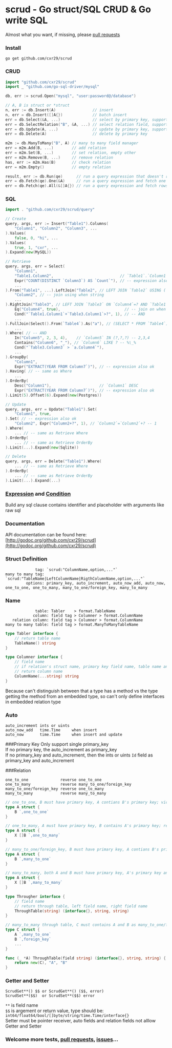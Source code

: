 scrud - Go struct/SQL CRUD & Go write SQL
===

Almost what you want, if missing, please [pull requests](https://github.com/cxr29/scrud/pulls)

### Install
```go get github.com/cxr29/scrud```

### CRUD
```Go
import "github.com/cxr29/scrud"
import _ "github.com/go-sql-driver/mysql"

db, err := scrud.Open("mysql", "user:password@/database")

// A, B is struct or *struct
n, err := db.Insert(A)                // insert
n, err = db.Insert([]A{})             // batch insert
err = db.Select(&A, ...)              // select by primary key, support include or exclude columns
err = db.SelectRelation("B", &A, ...) // select relation field, support include or exclude columns
err = db.Update(A, ...)               // update by primary key, support include or exclude columns
err = db.Delete(A)                    // delete by primary key

m2m := db.ManyToMany("B", A) // many to many field manager
err = m2m.Add(B, ...)        // add relation
err = m2m.Set(B, ...)        // set relation, empty other
err = m2m.Remove(B, ...)     // remove relation
has, err := m2m.Has(B)       // check relation
err = m2m.Empty()            // empty relation

result, err := db.Run(qe)      // run a query expression that doesn't return rows
err = db.Fetch(qe).One(&A)     // run a query expression and fetch one row to struct
err = db.Fetch(qe).All(&[]A{}) // run a query expression and fetch rows to slice of struct
```

### SQL
```Go
import . "github.com/cxr29/scrud/query"

// Create
query, args, err := Insert("Table1").Columns(
	"Column1", "Column2", "Column3", ...
).Values(
	false, 0, "hi", ...
).Values(
	true, 1, "cxr", ...
).Expand(new(MySQL))

// Retrieve
query, args, err = Select(
	"Column1",
	"Table1.Column2",                             // `Table1`.`Column1`
	Expr("COUNT(DISTINCT `Column3`) AS `Count`"), // -- expression also ok
	...
).From("Table1", ...).LeftJoin("Table2", // LEFT JOIN `Table2` USING (`Column2`, ...)
	"Column2", // -- join using when string
	...
).RightJoin("Table3", // LEFT JOIN `Table3` ON `Column4`=? AND `Table1`.`Column1`+`Table3`.`Column1`>? ... -- true, 1
	Eq("Column4", true),                            // -- join on when Condition
	Cond("`Table1.Column1`+`Table3.Column1`>?", 1), // -- AND
	...
).FullJoin(Select().From(`Table4`).As("a"), // (SELECT * FROM `Table4`) AS `a` -- join subquery
	...
).Where( // -- AND
	In("Column5", 2, 3, 4),    // `Column5` IN (?,?,?) -- 2,3,4
	Contains("Column6", "_"), // `Column6` LIKE ? -- %\_%
	Cond("`Table3.Column3` > `a.Column4`"),
	...
).GroupBy(
	"Column1",
	Expr("EXTRACT(YEAR FROM Column7`)"), // -- expression also ok
).Having( // -- same as Where
	...
).OrderBy(
	Desc("Column1"),                     // `Column1` DESC
	Expr("EXTRACT(YEAR FROM Column7`)"), // -- expression also ok
).Limit(5).Offset(6).Expand(new(Postgres))

// Update
query, args, err = Update("Table1").Set(
	"Column1", true,
).Set( // -- expression also ok
	"Column2", Expr("Column2+?", 1), // `Column2`=`Column2`+? -- 1
).Where(
	... // -- same as Retrieve Where
).OrderBy(
	... // -- same as Retrieve OrderBy
).Limit(...).Expand(new(Sqlite))

// Delete
query, args, err = Delete("Table1").Where(
	... // -- same as Retrieve Where
).OrderBy(
	... // -- same as Retrieve OrderBy
).Limit(...).Expand(...)
```

### [Expression](http://godoc.org/github.com/cxr29/scrud/query#Expression) and [Condition](http://godoc.org/github.com/cxr29/scrud/query#Condition)
Build any sql clause contains identifier and placeholder with arguments like raw sql

### Documentation
API documentation can be found here: [http://godoc.org/github.com/cxr29/scrud](http://godoc.org/github.com/cxr29/scrud)

### Struct Definition
```
             tag: `scrud:"ColumnName,option,..."`
many to many tag: `scrud:"TableName|LeftColumnName|RigthColumnName,option,..."`
         options: primary_key, auto_increment, auto_now_add, auto_now, one_to_one, one_to_many, many_to_one/foreign_key, many_to_many
```

### Name
```
             table: Tabler    > format.TableName
            column: field tag > Columner > format.ColumnName
   relation column: field tag > Columner > format.ColumnName
many to many table: field tag > format.ManyToManyTableName
```
```Go
type Tabler interface {
	// return table name
	TableName() string
}

type Columner interface {
	// field name
	// if relation's struct name, primary key field name, table name and primary key column name
	// return column name
	ColumnName(...string) string
}
```

Because can't distinguish between that a type has a method vs the type getting the method from an embedded type, so can't only define interfaces in embedded relation type  

### Auto
```
auto_increment ints or uints
auto_now_add   time.Time     when insert
auto_now       time.Time     when insert and update
```

###Primary Key
Only support single primary_key  
If no primary key, the auto_increment as primary_key  
If no primary_key and auto_increment, then the ints or uints `Id` field as primary_key and auto_increment  

###Relation
```
one_to_one              reverse one_to_one
one_to_many             reverse many_to_one/foreign_key
many_to_one/foreign_key reverse one_to_many
many_to_many            reverse many_to_many
```
```Go
// one_to_one, B must have primary key, A contians B's primary key; vice versa
type A struct {
	B `,one_to_one`
}

// one_to_many, A must have primary key, B contains A's primary key; reverse many_to_one/foreign_key
type A struct {
	X []B `,one_to_many`
}

// many_to_one/foreign_key, B must have primary key, A contians B's primary key; reverse one_to_many
type A struct {
	B `,many_to_one`
}

// many_to_many, both A and B must have primary key, A's primary key and B's primary key produce a table; vice versa
type A struct {
	X []B `,many_to_many`
}

type Througher interface {
	// field name
	// return through table, left field name, right field name
	ThroughTable(string) (interface{}, string, string)
}

// many_to_many through table, C must contains A and B as many_to_one/foreign_key
type C struct {
	A `,many_to_one`
	B `,foreign_key`
	...
}

func (_ *A) ThroughTable(field string) (interface{}, string, string) {
	return new(C), "A", "B"
}
```

### Getter and Setter
```
ScrudGet**() $$ or ScrudGet**() ($$, error)
ScrudSet**($$)  or ScrudSet**($$) error
```
`**` is field name  
`$$` is argement or return value, type should be: `int64/float64/bool/[]byte/string/time.Time/interface{}`  
Setter must be pointer receiver, auto fields and relation fields not alllow Getter and Setter  

### Welcome more tests, [pull requests](https://github.com/cxr29/scrud/pulls), [issues](https://github.com/cxr29/scrud/issues)...
